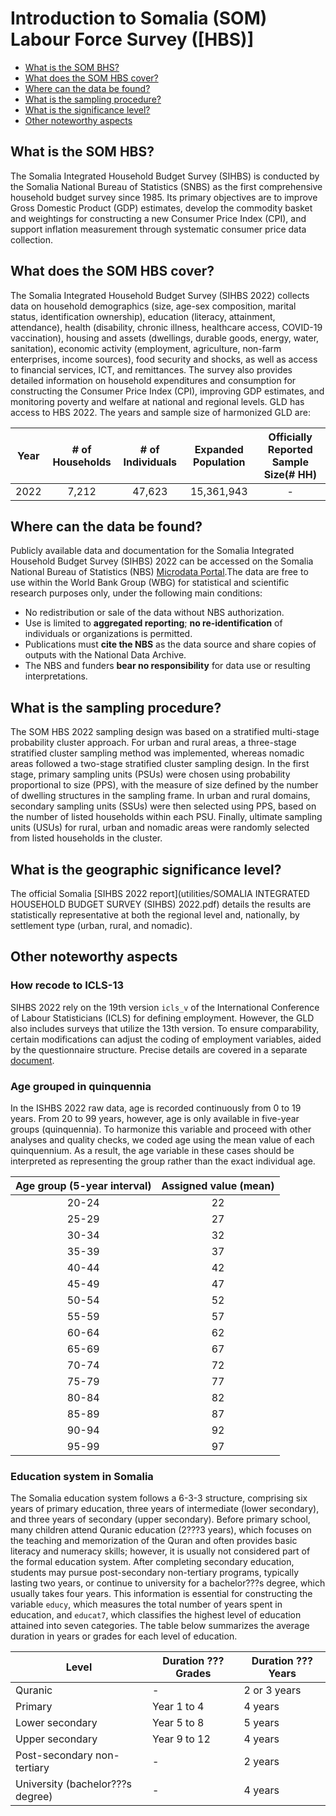 # Introduction to Somalia (SOM) Labour Force Survey ([HBS)]

- [What is the SOM BHS?](#what-is-the-som-hbs)
- [What does the SOM HBS cover?](#what-does-the-som-hbs-cover)
- [Where can the data be found?](#where-can-the-data-be-found)
- [What is the sampling procedure?](#what-is-the-sampling-procedure)
- [What is the significance level?](#what-is-the-geographic-significance-level)
- [Other noteworthy aspects](#other-noteworthy-aspects)

## What is the SOM HBS?

The Somalia Integrated Household Budget Survey (SIHBS) is conducted by the Somalia National Bureau of Statistics (SNBS) as the first comprehensive household budget survey since 1985. Its primary objectives are to improve Gross Domestic Product (GDP) estimates, develop the commodity basket and weightings for constructing a new Consumer Price Index (CPI), and support inflation measurement through systematic consumer price data collection.

## What does the SOM HBS cover?

The Somalia Integrated Household Budget Survey (SIHBS 2022) collects data on household demographics (size, age-sex composition, marital status, identification ownership), education (literacy, attainment, attendance), health (disability, chronic illness, healthcare access, COVID-19 vaccination), housing and assets (dwellings, durable goods, energy, water, sanitation), economic activity (employment, agriculture, non-farm enterprises, income sources), food security and shocks, as well as access to financial services, ICT, and remittances. The survey also provides detailed information on household expenditures and consumption for constructing the Consumer Price Index (CPI), improving GDP estimates, and monitoring poverty and welfare at national and regional levels. GLD has access to HBS 2022. The years and sample size of harmonized GLD are:

| **Year**	| **# of Households**	| **# of Individuals**	| **Expanded Population**	| **Officially Reported Sample Size(# HH)**	| 
| :------:	| :-------:		| :-------:	 	| :-------:	 	| :-------:	| 
| 2022 | 7,212         | 47,623      |  15,361,943  |   -   |

## Where can the data be found?

Publicly available data and documentation for the Somalia Integrated Household Budget Survey (SIHBS) 2022 can be accessed on the Somalia National Bureau of Statistics (NBS) [Microdata Portal](https://microdata.nbs.gov.so/index.php/catalog/59/get-microdata).The data are free to use within the World Bank Group (WBG) for statistical and scientific research purposes only, under the following main conditions:

- No redistribution or sale of the data without NBS authorization.  
- Use is limited to **aggregated reporting**; **no re-identification** of individuals or organizations is permitted.  
- Publications must **cite the NBS** as the data source and share copies of outputs with the National Data Archive.  
- The NBS and funders **bear no responsibility** for data use or resulting interpretations.

## What is the sampling procedure?

The SOM HBS 2022 sampling design was based on a stratified multi-stage probability cluster approach. For urban and rural areas, a three-stage stratified cluster sampling method was implemented, whereas nomadic areas followed a two-stage stratified cluster sampling design. In the first stage, primary sampling units (PSUs) were chosen using probability proportional to size (PPS), with the measure of size defined by the number of dwelling structures in the sampling frame. In urban and rural domains, secondary sampling units (SSUs) were then selected using PPS, based on the number of listed households within each PSU. Finally, ultimate sampling units (USUs) for rural, urban and nomadic areas were randomly selected from listed households in the cluster.

## What is the geographic significance level?

The official Somalia [SIHBS 2022 report](utilities/SOMALIA INTEGRATED HOUSEHOLD BUDGET SURVEY (SIHBS) 2022.pdf) details the results are statistically representative at both the regional level and, nationally, by settlement type (urban, rural, and nomadic).


## Other noteworthy aspects

### How recode to ICLS-13
SIHBS 2022 rely on the 19th version ```icls_v``` of the International Conference of Labour Statisticians (ICLS) for defining employment. However, the GLD also includes surveys that utilize the 13th version. To ensure comparability, certain modifications can adjust the coding of employment variables, aided by the questionnaire structure. Precise details are covered in a separate [document](utilities/icls19to13.md).

### Age grouped in quinquennia

In the ISHBS 2022 raw data, age is recorded continuously from 0 to 19 years. From 20 to 99 years, however, age is only available in five-year groups (quinquennia). To harmonize this variable and proceed with other analyses and quality checks, we coded age using the mean value of each quinquennium. As a result, the age variable in these cases should be interpreted as representing the group rather than the exact individual age.

| Age group (5-year interval) | Assigned value (mean) |
|:-----------------------------:|:-----------------------:|
| 20-24                       | 22                    |
| 25-29                       | 27                    |
| 30-34                       | 32                    |
| 35-39                       | 37                    |
| 40-44                       | 42                    |
| 45-49                       | 47                    |
| 50-54                       | 52                    |
| 55-59                       | 57                    |
| 60-64                       | 62                    |
| 65-69                       | 67                    |
| 70-74                       | 72                    |
| 75-79                       | 77                    |
| 80-84                       | 82                    |
| 85-89                       | 87                    |
| 90-94                       | 92                    |
| 95-99                       | 97                    |

### Education system in Somalia

The Somalia education system follows a 6-3-3 structure, comprising six years of primary education, three years of intermediate (lower secondary), and three years of secondary (upper secondary). Before primary school, many children attend Quranic education (2???3 years), which focuses on the teaching and memorization of the Quran and often provides basic literacy and numeracy skills; however, it is usually not considered part of the formal education system. After completing secondary education, students may pursue post-secondary non-tertiary programs, typically lasting two years, or continue to university for a bachelor???s degree, which usually takes four years. This information is essential for constructing the variable `educy`, which measures the total number of years spent in education, and `educat7`, which classifies the highest level of education attained into seven categories. The table below summarizes the average duration in years or grades for each level of education.

| **Level**                    | **Duration ??? Grades**   | **Duration ??? Years** |
|-------------------------------|-------------------------|-----------------------|
| Quranic                        | -                       | 2 or 3 years           |
| Primary                        | Year 1 to 4             | 4 years                |
| Lower secondary                | Year 5 to 8             | 5 years                |
| Upper secondary                | Year 9 to 12            | 4 years                |
| Post-secondary non-tertiary     | -                       | 2 years                |
| University (bachelor???s degree)  | -                       | 4 years                |



